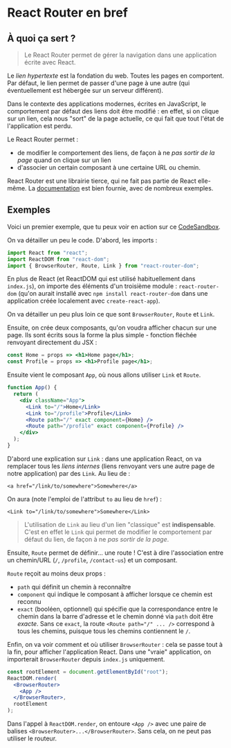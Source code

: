 # React Router en bref

## À quoi ça sert ?

> Le React Router permet de gérer la navigation dans une application écrite avec React.

Le *lien hypertexte* est la fondation du web. Toutes les pages en comportent. Par défaut, le lien permet de passer d'une page à une autre (qui éventuellement est hébergée sur un serveur différent).

Dans le contexte des applications modernes, écrites en JavaScript, le comportement par défaut des liens doit être modifié : en effet, si on clique sur un lien, cela nous "sort" de la page actuelle, ce qui fait que tout l'état de l'application est perdu.

Le React Router permet :
- de modifier le comportement des liens, de façon à ne *pas sortir de la page* quand on clique sur un lien
- d'associer un certain composant à une certaine URL ou chemin.

React Router est une librairie tierce, qui ne fait pas partie de React elle-même. La [documentation](https://reacttraining.com/react-router/web/guides/quick-start) est bien fournie, avec de nombreux exemples.

## Exemples

Voici un premier exemple, que tu peux voir en action sur ce [CodeSandbox](https://codesandbox.io/s/nnk63ko7yj).

On va détailler un peu le code. D'abord, les imports :
```javascript
import React from "react";
import ReactDOM from "react-dom";
import { BrowserRouter, Route, Link } from "react-router-dom";
```

En plus de React (et ReactDOM qui est utilisé habituellement dans `index.js`), on importe des éléments d'un troisième module : `react-router-dom` (qu'on aurait installé avec `npm install react-router-dom` dans une application créée localement avec `create-react-app`).

On va détailler un peu plus loin ce que sont `BrowserRouter`, `Route` et `Link`.

Ensuite, on crée deux composants, qu'on voudra afficher chacun sur une page. Ils sont écrits sous la forme la plus simple - fonction fléchée renvoyant directement du JSX :

```jsx
const Home = props => <h1>Home page</h1>;
const Profile = props => <h1>Profile page</h1>;
```

Ensuite vient le composant `App`, où nous allons utiliser `Link` et `Route`.
```jsx
function App() {
  return (
    <div className="App">
      <Link to="/">Home</Link>
      <Link to="/profile">Profile</Link>
      <Route path="/" exact component={Home} />
      <Route path="/profile" exact component={Profile} />
    </div>
  );
}
```

D'abord une explication sur `Link` : dans une application React, on va remplacer tous les *liens internes* (liens renvoyant vers une autre page de notre application) par des `Link`. Au lieu de :

    <a href="/link/to/somewhere">Somewhere</a>
    
On aura (note l'emploi de l'attribut `to` au lieu de `href`) :

    <Link to="/link/to/somewhere">Somewhere</Link>

> L'utilisation de `Link` au lieu d'un lien "classique" est **indispensable**. C'est en effet le `Link` qui permet de modifier le comportement par défaut du lien, de façon à ne *pas sortir de la page*.

Ensuite, `Route` permet de définir... une route ! C'est à dire l'association entre un chemin/URL (`/`, `/profile`, `/contact-us`) et un composant.

`Route` reçoit au moins deux props :
* `path` qui définit un chemin à reconnaître
* `component` qui indique le composant à afficher lorsque ce chemin est reconnu
* `exact` (booléen, optionnel) qui spécifie que la correspondance entre le chemin dans la barre d'adresse et le chemin donné via `path` doit être *exacte*. Sans ce `exact`, la route `<Route path="/" ... />` correspond à tous les chemins, puisque tous les chemins contiennent le `/`.

Enfin, on va voir comment et où utiliser `BrowserRouter` : cela se passe tout à la fin, pour afficher l'application React. Dans une "vraie" application, on importerait `BrowserRouter` depuis `index.js` uniquement.

```jsx
const rootElement = document.getElementById("root");
ReactDOM.render(
  <BrowserRouter>
    <App />
  </BrowserRouter>,
  rootElement
);
```

Dans l'appel à `ReactDOM.render`, on entoure `<App />` avec une paire de balises `<BrowserRouter>...</BrowserRouter>`. Sans cela, on ne peut pas utiliser le routeur.

